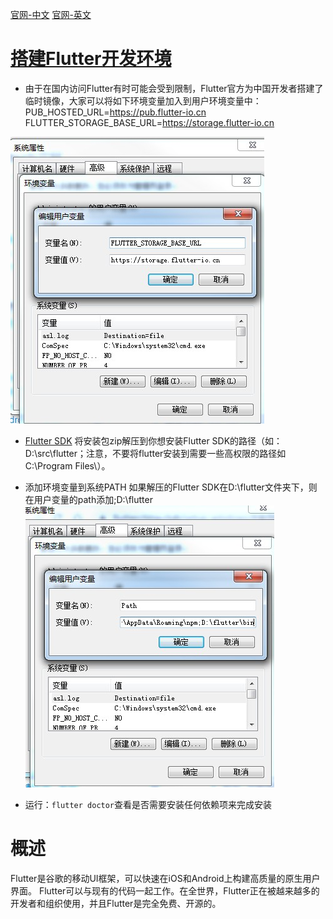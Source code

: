 
[官网-中文](https://flutterchina.club/get-started/install/)
[官网-英文](https://flutter.dev/docs/get-started/install/)

# [搭建Flutter开发环境](https://flutterchina.club/setup-windows/)

* 由于在国内访问Flutter有时可能会受到限制，Flutter官方为中国开发者搭建了临时镜像，大家可以将如下环境变量加入到用户环境变量中：
PUB_HOSTED_URL=https://pub.flutter-io.cn  
FLUTTER_STORAGE_BASE_URL=https://storage.flutter-io.cn

![img](./img/flutter-sdk.jpg)

* [Flutter SDK](https://github.com/flutter/flutter/releases)
将安装包zip解压到你想安装Flutter SDK的路径（如：D:\src\flutter；注意，不要将flutter安装到需要一些高权限的路径如C:\Program Files\）。

* 添加环境变量到系统PATH
如果解压的Flutter SDK在D:\flutter文件夹下，则在用户变量的path添加;D:\flutter
![img](./img/flutter-sdk1.jpg)

* 运行：`flutter doctor`查看是否需要安装任何依赖项来完成安装

# 概述
Flutter是谷歌的移动UI框架，可以快速在iOS和Android上构建高质量的原生用户界面。 Flutter可以与现有的代码一起工作。在全世界，Flutter正在被越来越多的开发者和组织使用，并且Flutter是完全免费、开源的。

